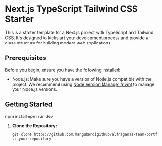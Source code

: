 # Next.js TypeScript Tailwind CSS Starter

This is a starter template for a Next.js project with TypeScript and Tailwind CSS. It's designed to kickstart your development process and provide a clean structure for building modern web applications.

## Prerequisites

Before you begin, ensure you have the following installed:

- Node.js: Make sure you have a version of Node.js compatible with the project. We recommend using [Node Version Manager (nvm)](https://github.com/nvm-sh/nvm) to manage your Node.js versions.

## Getting Started

npm install
npm run dev

1. **Clone the Repository:**

   ```bash
   git clone https://github.com/manguberdigithub/alfraganaz-team-portfolio.git
   cd your-repository
   ```
